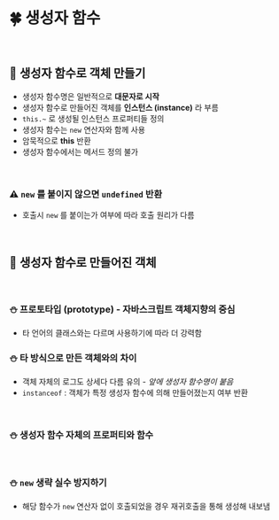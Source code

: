 # 🍀 생성자 함수

<br>

## 🧸 생성자 함수로 객체 만들기

- 생성자 함수명은 일반적으로 **대문자로 시작**
- 생성자 함수로 만들어진 객체를 **인스턴스 (instance)** 라 부름
- `this.~` 로 생성될 인스턴스 프로퍼티들 정의
- 생성자 함수는 `new` 연산자와 함께 사용
- 암묵적으로 **this** 반환
- 생성자 함수에서는 메서드 정의 불가

<br>

### ⚠️ `new` 를 붙이지 않으면 `undefined` 반환

- 호출시 `new` 를 붙이는가 여부에 따라 호출 원리가 다름

<br>

## 🧸 생성자 함수로 만들어진 객체

<br>

### ⛄ **프로토타입 (prototype)** - 자바스크립트 객체지향의 중심

- 타 언어의 클래스와는 다르며 사용하기에 따라 더 강력함
  <br>

### ⛄ 타 방식으로 만든 객체와의 차이

- 객체 자체의 로그도 상세다 다름 유의 - _앞에 생성자 함수명이 붙음_
- `instanceof` : 객체가 특정 생성자 함수에 의해 만들어졌는지 여부 반환

<br>

### ⛄ 생성자 함수 자체의 프로퍼티와 함수

<br>

### ⛄ `new` 생략 실수 방지하기

- 해당 함수가 `new` 연산자 없이 호출되었을 경우 재귀호출을 통해 생성해 내보냄
